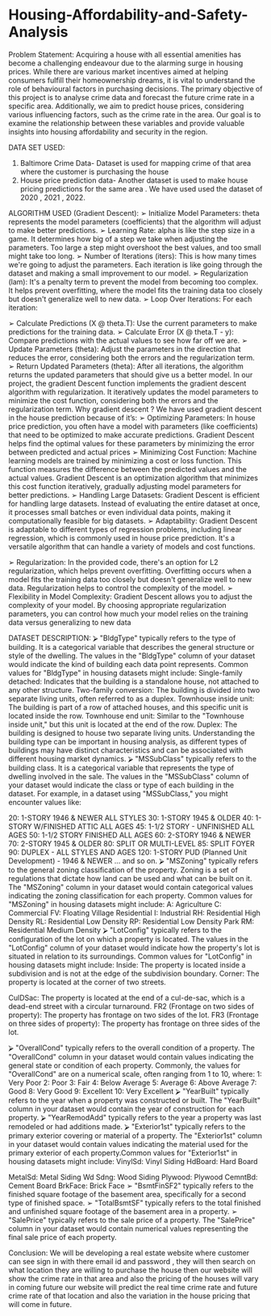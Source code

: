 # Housing-Affordability-and-Safety-Analysis

Problem Statement:
Acquiring a house with all essential amenities has become a challenging
endeavour due to the alarming surge in housing prices. While there are
various market incentives aimed at helping consumers fulfill their
homeownership dreams, it is vital to understand the role of behavioural
factors in purchasing decisions. The primary objective of this project is to
analyse crime data and forecast the future crime rate in a specific area.
Additionally, we aim to predict house prices, considering various
influencing factors, such as the crime rate in the area. Our goal is to
examine the relationship between these variables and provide valuable
insights into housing affordability and security in the region.

DATA SET USED:
1) Baltimore Crime Data- Dataset is used for mapping crime of that
area where the customer is purchasing the house
1) House price prediction data- Another dataset is used to make house
pricing predictions for the same area . We have used used the
dataset of 2020 , 2021 , 2022.

ALGORITHM USED (Gradient Descent):
➢ Initialize Model Parameters: theta represents the model
parameters (coefficients) that the algorithm will adjust to make
better predictions.
➢ Learning Rate: alpha is like the step size in a game. It determines
how big of a step we take when adjusting the parameters. Too
large a step might overshoot the best values, and too small might
take too long.
➢ Number of Iterations (iters): This is how many times we're going
to adjust the parameters. Each iteration is like going through the
dataset and making a small improvement to our model.
➢ Regularization (lam): It's a penalty term to prevent the model from
becoming too complex. It helps prevent overfitting, where the
model fits the training data too closely but doesn't generalize well
to new data.
➢ Loop Over Iterations: For each iteration:

➢ Calculate Predictions (X @ theta.T): Use the current parameters
to make predictions for the training data.
➢ Calculate Error (X @ theta.T - y): Compare predictions with the
actual values to see how far off we are.
➢ Update Parameters (theta): Adjust the parameters in the
direction that reduces the error, considering both the errors and
the regularization term.
➢ Return Updated Parameters (theta): After all iterations, the
algorithm returns the updated parameters that should give us a
better model.
In our project, the gradient Descent function implements the
gradient descent algorithm with regularization. It iteratively
updates the model parameters to minimize the cost function,
considering both the errors and the regularization term.
Why gradient descent ?
We have used gradient descent in the house prediction because of
it’s:
➢ Optimizing Parameters: In house price prediction, you often have a
model with parameters (like coefficients) that need to be optimized
to make accurate predictions. Gradient Descent helps find the
optimal values for these parameters by minimizing the error
between predicted and actual prices
➢ Minimizing Cost Function: Machine learning models are trained by
minimizing a cost or loss function. This function measures the
difference between the predicted values and the actual values.
Gradient Descent is an optimization algorithm that minimizes this
cost function iteratively, gradually adjusting model parameters for
better predictions.
➢ Handling Large Datasets: Gradient Descent is efficient for handling
large datasets. Instead of evaluating the entire dataset at once, it
processes small batches or even individual data points, making it
computationally feasible for big datasets.
➢ Adaptability: Gradient Descent is adaptable to different types of
regression problems, including linear regression, which is
commonly used in house price prediction. It's a versatile algorithm
that can handle a variety of models and cost functions.

➢ Regularization: In the provided code, there's an option for L2
regularization, which helps prevent overfitting. Overfitting occurs
when a model fits the training data too closely but doesn't generalize
well to new data. Regularization helps to control the complexity of
the model.
➢ Flexibility in Model Complexity: Gradient Descent allows you to
adjust the complexity of your model. By choosing appropriate
regularization parameters, you can control how much your model
relies on the training data versus generalizing to new data

DATASET DESCRIPTION:
⮚ "BldgType" typically refers to the type of building. It is a
categorical variable that describes the general structure or style of
the dwelling. The values in the "BldgType" column of your dataset
would indicate the kind of building each data point represents.
Common values for "BldgType" in housing datasets might include:
Single-family detached: Indicates that the building is a standalone
house, not attached to any other structure.
Two-family conversion: The building is divided into two separate
living units, often referred to as a duplex.
Townhouse inside unit: The building is part of a row of attached
houses, and this specific unit is located inside the row.
Townhouse end unit: Similar to the "Townhouse inside unit," but
this unit is located at the end of the row.
Duplex: The building is designed to house two separate living units.
Understanding the building type can be important in housing
analysis, as different types of buildings may have distinct
characteristics and can be associated with different housing market
dynamics.
⮚ "MSSubClass" typically refers to the building class. It is a
categorical variable that represents the type of dwelling involved in
the sale. The values in the "MSSubClass" column of your dataset
would indicate the class or type of each building in the dataset.
For example, in a dataset using "MSSubClass," you might
encounter values like:

20: 1-STORY 1946 & NEWER ALL STYLES
30: 1-STORY 1945 & OLDER
40: 1-STORY W/FINISHED ATTIC ALL AGES
45: 1-1/2 STORY - UNFINISHED ALL AGES
50: 1-1/2 STORY FINISHED ALL AGES
60: 2-STORY 1946 & NEWER
70: 2-STORY 1945 & OLDER
80: SPLIT OR MULTI-LEVEL
85: SPLIT FOYER
90: DUPLEX - ALL STYLES AND AGES
120: 1-STORY PUD (Planned Unit Development) - 1946 &
NEWER
... and so on.
⮚ "MSZoning" typically refers to the general zoning classification of
the property. Zoning is a set of regulations that dictate how land can
be used and what can be built on it. The "MSZoning" column in your
dataset would contain categorical values indicating the zoning
classification for each property.
Common values for "MSZoning" in housing datasets might include:
A: Agriculture
C: Commercial
FV: Floating Village Residential
I: Industrial
RH: Residential High Density
RL: Residential Low Density
RP: Residential Low Density Park
RM: Residential Medium Density
⮚ "LotConfig" typically refers to the configuration of the lot on which
a property is located. The values in the "LotConfig" column of your
dataset would indicate how the property's lot is situated in relation
to its surroundings.
Common values for "LotConfig" in housing datasets might include:
Inside: The property is located inside a subdivision and is not at the
edge of the subdivision boundary.
Corner: The property is located at the corner of two streets.

CulDSac: The property is located at the end of a cul-de-sac, which
is a dead-end street with a circular turnaround.
FR2 (Frontage on two sides of property): The property has frontage
on two sides of the lot.
FR3 (Frontage on three sides of property): The property has
frontage on three sides of the lot.

⮚ "OverallCond" typically refers to the overall condition of a
property. The "OverallCond" column in your dataset would contain
values indicating the general state or condition of each property.
Commonly, the values for "OverallCond" are on a numerical scale,
often ranging from 1 to 10, where:
1: Very Poor
2: Poor
3: Fair
4: Below Average
5: Average
6: Above Average
7: Good
8: Very Good
9: Excellent
10: Very Excellent
⮚ "YearBuilt" typically refers to the year when a property was
constructed or built. The "YearBuilt" column in your dataset would
contain the year of construction for each property.
⮚ "YearRemodAdd" typically refers to the year a property was last
remodeled or had additions made.
⮚ "Exterior1st" typically refers to the primary exterior covering or
material of a property. The "Exterior1st" column in your dataset
would contain values indicating the material used for the primary
exterior of each property.Common values for "Exterior1st" in
housing datasets might include:
VinylSd: Vinyl Siding
HdBoard: Hard Board

MetalSd: Metal Siding
Wd Sdng: Wood Siding
Plywood: Plywood
CemntBd: Cement Board
BrkFace: Brick Face
➢ "BsmtFinSF2" typically refers to the finished square footage
of the basement area, specifically for a second type of finished
space.
➢ "TotalBsmtSF" typically refers to the total finished and
unfinished square footage of the basement area in a property.
➢ "SalePrice" typically refers to the sale price of a property. The
"SalePrice" column in your dataset would contain numerical
values representing the final sale price of each property.

Conclusion:
We will be developing a real estate website where customer can see sign
in with there email id and password , they will then search on what location
they are willing to purchase the house then our website will show the crime
rate in that area and also the pricing of the houses will vary in coming
future our website will predict the real time crime rate and future crime rate
of that location and also the variation in the house pricing that will come
in future.
